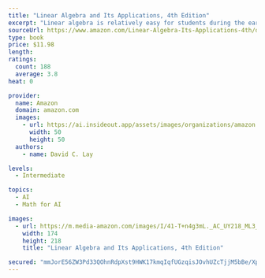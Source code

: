 ```yaml
---
title: "Linear Algebra and Its Applications, 4th Edition"
excerpt: "Linear algebra is relatively easy for students during the early stages of the course, when the material is presented in a familiar, concrete setting. But when abstract concepts are introduced, students often hit a brick wall. Instructors seem to agree that certain concepts (such as linear independence, spanning, subspace, vector space, and linear transformations), are not easily understood, and require time to assimilate. Since they are fundamental to the study of linear algebra, students' understanding of these concepts is vital to their mastery of the subject. David Lay introduces these concepts early in a familiar, concrete Rn setting, develops them gradually, and returns to them again and again throughout the text so that when discussed in the abstract, these concepts are more accessible."
sourceUrl: https://www.amazon.com/Linear-Algebra-Its-Applications-4th/dp/0321385179/
type: book
price: $11.98
length: 
ratings:
  count: 188
  average: 3.8
heat: 0

provider:
  name: Amazon
  domain: amazon.com
  images:
    - url: https://ai.insideout.app/assets/images/organizations/amazon.com-50x50.jpg
      width: 50
      height: 50
  authors:
    - name: David C. Lay

levels:
  - Intermediate

topics:
  - AI
  - Math for AI

images:
  - url: https://m.media-amazon.com/images/I/41-T+n4g3mL._AC_UY218_ML3_.jpg
    width: 174
    height: 218
    title: "Linear Algebra and Its Applications, 4th Edition"

secured: "mmJorE56ZW3Pd33QOhnRdpXst9HWK17kmqIqfUGzqisJOvhUZcTjjM5bBe/XplsZvc577XaSYLErHWhCOmf4OH/+qTQpqMzECKKrsXU00Zs/0POCyLpPk5k2tj6FfNcuxNL3pr3EUOroSpJKzxHbVsmG30IecsL372btcIurr+SZLEV6GOP3HekIMxnpC5qNjAASliCrgTHpfNcuDYFI2m2B89TsJbWaOv8E/y3yR5RjzR4joMr9sz7Y77eV+KxlqeKVU8EyU4WFTGh3NuiUpA==;PHW0O5meq5i+lShgKQhQAQ=="
---
```


